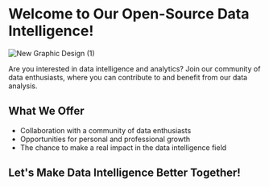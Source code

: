 # Welcome to Our Open-Source Data Intelligence!

![New Graphic Design (1)](https://user-images.githubusercontent.com/117761976/217725855-27decd54-bb4e-4112-81ee-6151338265e4.jpg)

Are you interested in data intelligence and analytics? Join our community of data enthusiasts, where you can contribute to and benefit from our data analysis.

## What We Offer
- Collaboration with a community of data enthusiasts
- Opportunities for personal and professional growth
- The chance to make a real impact in the data intelligence field

## Let's Make Data Intelligence Better Together!
